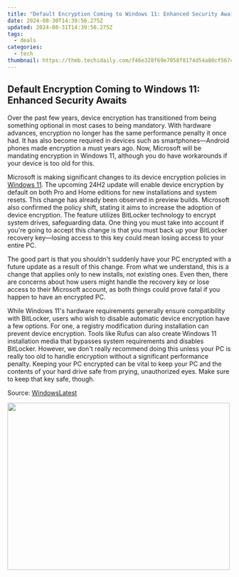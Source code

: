 ```yaml
---
title: "Default Encryption Coming to Windows 11: Enhanced Security Awaits"
date: 2024-08-30T14:39:56.275Z
updated: 2024-08-31T14:39:56.275Z
tags:
  - deals
categories:
  - tech
thumbnail: https://thmb.techidaily.com/f46e328f69e7058f8174d54a80cf567c4a8edb28d9f0b33722c79996a70bc6bb.jpg
---
```


## Default Encryption Coming to Windows 11: Enhanced Security Awaits

Over the past few years, device encryption has transitioned from being something optional in most cases to being mandatory. With hardware advances, encryption no longer has the same performance penalty it once had. It has also become required in devices such as smartphones—Android phones made encryption a must years ago. Now, Microsoft will be mandating encryption in Windows 11, although you do have workarounds if your device is too old for this.

 Microsoft is making significant changes to its device encryption policies in [Windows 11](https://some-approaches.techidaily.com/updated-unveiling-alternatives-to-sns-hdr-in-a-crowded-space/). The upcoming 24H2 update will enable device encryption by default on both Pro and Home editions for new installations and system resets. This change has already been observed in preview builds. Microsoft also confirmed the policy shift, stating it aims to increase the adoption of device encryption. The feature utilizes BitLocker technology to encrypt system drives, safeguarding data. One thing you must take into account if you're going to accept this change is that you must back up your BitLocker recovery key—losing access to this key could mean losing access to your entire PC.

 The good part is that you shouldn't suddenly have your PC encrypted with a future update as a result of this change. From what we understand, this is a change that applies only to new installs, not existing ones. Even then, there are concerns about how users might handle the recovery key or lose access to their Microsoft account, as both things could prove fatal if you happen to have an encrypted PC.

 While Windows 11's hardware requirements generally ensure compatibility with BitLocker, users who wish to disable automatic device encryption have a few options. For one, a registry modification during installation can prevent device encryption. Tools like Rufus can also create Windows 11 installation media that bypasses system requirements and disables BitLocker. However, we don't really recommend doing this unless your PC is really too old to handle encryption without a significant performance penalty. Keeping your PC encrypted can be vital to keep your PC and the contents of your hard drive safe from prying, unauthorized eyes. Make sure to keep that key safe, though.

 Source: [WindowsLatest](https://www.windowslatest.com/2024/05/08/microsoft-confirms-windows-11-24h2-turns-on-device-encryption-by-default/)

<ins class="adsbygoogle"
     style="display:block"
     data-ad-format="autorelaxed"
     data-ad-client="ca-pub-7571918770474297"
     data-ad-slot="1223367746"></ins>



<ins class="adsbygoogle"
     style="display:block"
     data-ad-client="ca-pub-7571918770474297"
     data-ad-slot="8358498916"
     data-ad-format="auto"
     data-full-width-responsive="true"></ins>



<!-- affiliate ads begin -->
<a href="https://electronicx.pxf.io/c/5597632/1872456/14483" target="_top" id="1872456"><img src="//a.impactradius-go.com/display-ad/14483-1872456" border="0" alt="" width="500" height="375"/></a><img height="0" width="0" src="https://imp.pxf.io/i/5597632/1872456/14483" style="position:absolute;visibility:hidden;" border="0" />
<!-- affiliate ads end -->